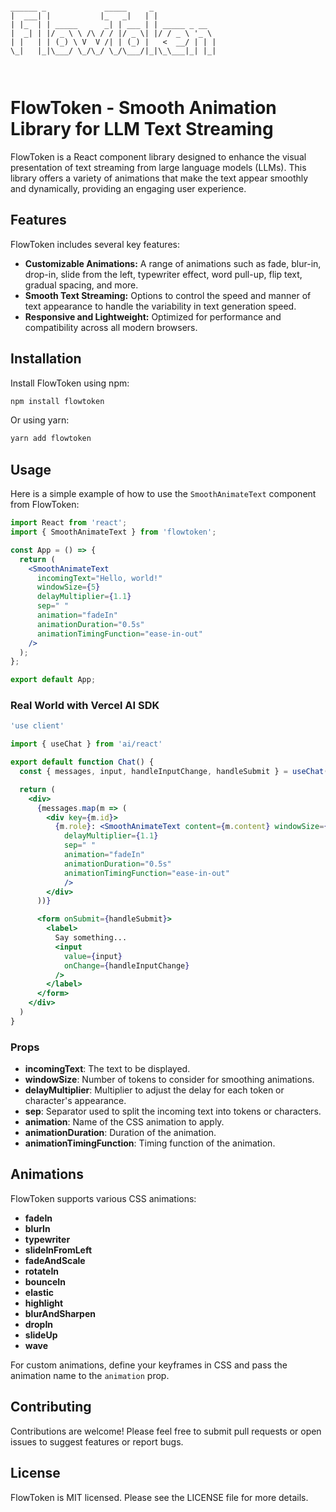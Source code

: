 ```

______ _             _____     _              
|  ___| |           |_   _|   | |             
| |_  | | _____      _| | ___ | | _____ _ __  
|  _| | |/ _ \ \ /\ / / |/ _ \| |/ / _ \ '_ \ 
| |   | | (_) \ V  V /| | (_) |   <  __/ | | |
\_|   |_|\___/ \_/\_/ \_/\___/|_|\_\___|_| |_|
                                              
                                              

```

# FlowToken - Smooth Animation Library for LLM Text Streaming

FlowToken is a React component library designed to enhance the visual presentation of text streaming from large language models (LLMs). This library offers a variety of animations that make the text appear smoothly and dynamically, providing an engaging user experience.

## Features

FlowToken includes several key features:

- **Customizable Animations:** A range of animations such as fade, blur-in, drop-in, slide from the left, typewriter effect, word pull-up, flip text, gradual spacing, and more.
- **Smooth Text Streaming:** Options to control the speed and manner of text appearance to handle the variability in text generation speed.
- **Responsive and Lightweight:** Optimized for performance and compatibility across all modern browsers.

## Installation

Install FlowToken using npm:

```bash
npm install flowtoken
```

Or using yarn:

```bash
yarn add flowtoken
```

## Usage

Here is a simple example of how to use the `SmoothAnimateText` component from FlowToken:

```jsx
import React from 'react';
import { SmoothAnimateText } from 'flowtoken';

const App = () => {
  return (
    <SmoothAnimateText
      incomingText="Hello, world!"
      windowSize={5}
      delayMultiplier={1.1}
      sep=" "
      animation="fadeIn"
      animationDuration="0.5s"
      animationTimingFunction="ease-in-out"
    />
  );
};

export default App;
```

### Real World with Vercel AI SDK

```jsx
'use client'

import { useChat } from 'ai/react'

export default function Chat() {
  const { messages, input, handleInputChange, handleSubmit } = useChat()

  return (
    <div>
      {messages.map(m => (
        <div key={m.id}>
          {m.role}: <SmoothAnimateText content={m.content} windowSize={5}
            delayMultiplier={1.1}
            sep=" "
            animation="fadeIn"
            animationDuration="0.5s"
            animationTimingFunction="ease-in-out"
            />
        </div>
      ))}

      <form onSubmit={handleSubmit}>
        <label>
          Say something...
          <input
            value={input}
            onChange={handleInputChange}
          />
        </label>
      </form>
    </div>
  )
}
```

### Props

- **incomingText**: The text to be displayed.
- **windowSize**: Number of tokens to consider for smoothing animations.
- **delayMultiplier**: Multiplier to adjust the delay for each token or character's appearance.
- **sep**: Separator used to split the incoming text into tokens or characters.
- **animation**: Name of the CSS animation to apply.
- **animationDuration**: Duration of the animation.
- **animationTimingFunction**: Timing function of the animation.

## Animations

FlowToken supports various CSS animations:
- **fadeIn**
- **blurIn**
- **typewriter**
- **slideInFromLeft**
- **fadeAndScale**
- **rotateIn**
- **bounceIn**
- **elastic**
- **highlight**
- **blurAndSharpen**
- **dropIn**
- **slideUp**
- **wave**

For custom animations, define your keyframes in CSS and pass the animation name to the `animation` prop.

## Contributing

Contributions are welcome! Please feel free to submit pull requests or open issues to suggest features or report bugs.

## License

FlowToken is MIT licensed. Please see the LICENSE file for more details.